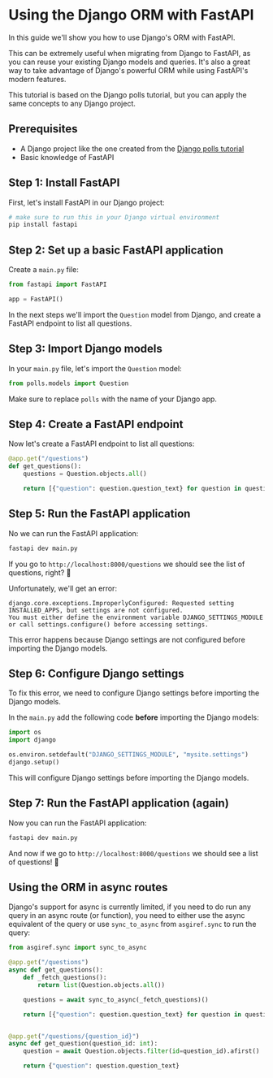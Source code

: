 # Using the Django ORM with FastAPI

In this guide we'll show you how to use Django's ORM with FastAPI.

This can be extremely useful when migrating from Django to FastAPI, as you can reuse your existing Django models and queries. It's also a great way to take advantage of Django's powerful ORM while using FastAPI's modern features.

This tutorial is based on the Django polls tutorial, but you can apply the same concepts to any Django project.

## Prerequisites

- A Django project like the one created from the [Django polls tutorial](https://docs.djangoproject.com/en/stable/intro/tutorial01/)
- Basic knowledge of FastAPI

## Step 1: Install FastAPI

First, let's install FastAPI in our Django project:

```bash
# make sure to run this in your Django virtual environment
pip install fastapi
```

## Step 2: Set up a basic FastAPI application

Create a `main.py` file:

```python
from fastapi import FastAPI

app = FastAPI()
```

In the next steps we'll import the `Question` model from Django, and create a FastAPI endpoint to list all questions.

## Step 3: Import Django models

In your `main.py` file, let's import the `Question` model:

```python
from polls.models import Question
```

Make sure to replace `polls` with the name of your Django app.

## Step 4: Create a FastAPI endpoint

Now let's create a FastAPI endpoint to list all questions:

```python
@app.get("/questions")
def get_questions():
    questions = Question.objects.all()

    return [{"question": question.question_text} for question in questions]
```

## Step 5: Run the FastAPI application

No we can run the FastAPI application:

```bash
fastapi dev main.py
```

If you go to `http://localhost:8000/questions` we should see the list of questions, right? 🤔

Unfortunately, we'll get an error:

```text
django.core.exceptions.ImproperlyConfigured: Requested setting INSTALLED_APPS, but settings are not configured.
You must either define the environment variable DJANGO_SETTINGS_MODULE or call settings.configure() before accessing settings.
```

This error happens because Django settings are not configured before importing the Django models.

## Step 6: Configure Django settings

To fix this error, we need to configure Django settings before importing the Django models.

In the `main.py` add the following code **before** importing the Django models:

```python
import os
import django

os.environ.setdefault("DJANGO_SETTINGS_MODULE", "mysite.settings")
django.setup()
```

This will configure Django settings before importing the Django models.

## Step 7: Run the FastAPI application (again)

Now you can run the FastAPI application:

```bash
fastapi dev main.py
```

And now if we go to `http://localhost:8000/questions` we should see a list of questions! 🎉

## Using the ORM in async routes

Django's support for async is currently limited, if you need to do run any query in an async route (or function),
you need to either use the async equivalent of the query or use `sync_to_async` from `asgiref.sync` to run the query:

```python
from asgiref.sync import sync_to_async

@app.get("/questions")
async def get_questions():
    def _fetch_questions():
        return list(Question.objects.all())

    questions = await sync_to_async(_fetch_questions)()

    return [{"question": question.question_text} for question in questions]


@app.get("/questions/{question_id}")
async def get_question(question_id: int):
    question = await Question.objects.filter(id=question_id).afirst()

    return {"question": question.question_text}
```
